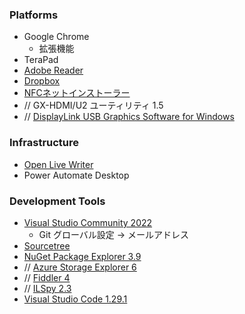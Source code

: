### Platforms
* Google Chrome
  * 拡張機能
* TeraPad
* [Adobe Reader](https://get.adobe.com/jp/reader/)
* [Dropbox](https://www.dropbox.com/)
* [NFCネットインストーラー](http://www.sony.co.jp/Products/felica/consumer/download/netinstaller.html)
* // GX-HDMI/U2 ユーティリティ 1.5
* // [DisplayLink USB Graphics Software for Windows](http://www.displaylink.com/downloads/windows)

### Infrastructure
* [Open Live Writer](https://www.microsoft.com/ja-jp/store/p/open-live-writer/9nblggh5279m)
* Power Automate Desktop

### Development Tools
* [Visual Studio Community 2022](https://visualstudio.microsoft.com/ja/vs/community/)
  * Git グローバル設定 → メールアドレス
* [Sourcetree](https://www.sourcetreeapp.com/)
* [NuGet Package Explorer 3.9](http://npe.codeplex.com/)
* // [Azure Storage Explorer 6](http://azurestorageexplorer.codeplex.com/)
* // [Fiddler 4](http://www.telerik.com/fiddler)
* // [ILSpy 2.3](http://ilspy.net/)
* [Visual Studio Code 1.29.1](https://code.visualstudio.com/download)
